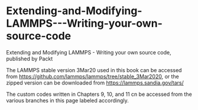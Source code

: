 # Extending-and-Modifying-LAMMPS---Writing-your-own-source-code
Extending and Modifying LAMMPS - Writing your own source code, published by Packt

The LAMMPS stable version 3Mar20 used in this book can be accessed from https://github.com/lammps/lammps/tree/stable_3Mar2020, or the zipped version can be downloaded from https://lammps.sandia.gov/tars/

The custom codes written in Chapters 9, 10, and 11 cn be accessed from the various branches in this page labeled accordingly.
